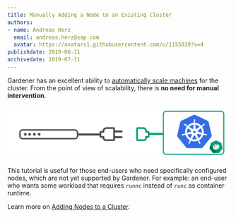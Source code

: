 ```yaml
---
title: Manually Adding a Node to an Existing Cluster
authors: 
- name: Andreas Herz
  email: andreas.herz@sap.com
  avatar: https://avatars1.githubusercontent.com/u/1155039?v=4
publishdate: 2019-06-11
archivedate: 2019-07-11
---
```


Gardener has an excellent ability to [automatically scale machines](../2021/01.25-Machine-Controller-Manager.md) for the cluster. From the point of view 
of scalability, there is **no need for manual intervention**. 

![teaser](./images/teaser.svg)

This tutorial is useful for those end-users who need specifically configured nodes, which are not yet supported 
by Gardener. For example: an end-user who wants some workload that requires `runnc` instead of `runc` as container 
runtime.


Learn more on [Adding Nodes to a Cluster](https://github.com/gardener/documentation/blob/master/website/documentation/guides/install_gardener/add-node-to-cluster/_index.md).